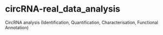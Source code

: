 # circRNA-real_data_analysis
CircRNA analysis (Identification, Quantification, Characterisation, Functional Annotation)
